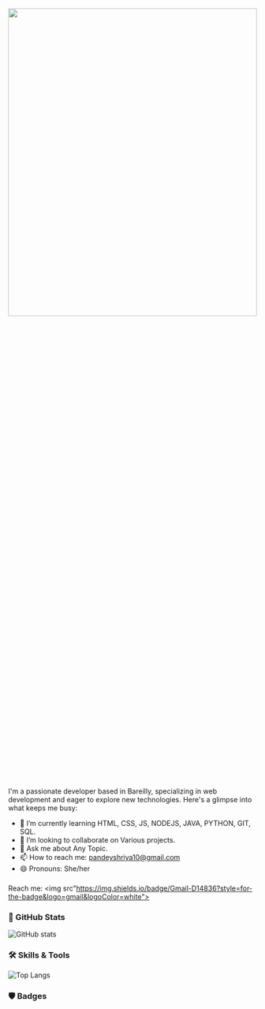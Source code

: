 
<h1 align="center" justify="center"> <img src="https://readme-typing-svg.demolab.com/?lines=Hey,+I'm+Shriya Pandey+👋;" height = "40%" width = "100%"></h1>

I'm a passionate developer based in Bareilly, specializing in web development and eager to explore new technologies. Here's a glimpse into what keeps me busy:

- 🌱 I’m currently learning HTML, CSS, JS, NODEJS, JAVA, PYTHON, GIT, SQL.
- 👯 I’m looking to collaborate on Various projects.
- 💬 Ask me about Any Topic.
- 📫 How to reach me: pandeyshriya10@gmail.com
- 😄 Pronouns: She/her

###
Reach me:
<img src"https://img.shields.io/badge/Gmail-D14836?style=for-the-badge&logo=gmail&logoColor=white">
### 🚀 GitHub Stats

![GitHub stats](https://github-readme-stats.vercel.app/api?username=shriya-pandey08&show_icons=true&theme=radical)

### 🛠️ Skills & Tools

![Top Langs](https://github-readme-stats.vercel.app/api/top-langs/?username=shriya-pandey08&layout=compact&theme=radical)

### 🛡️ Badges




